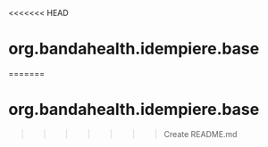 <<<<<<< HEAD
# org.bandahealth.idempiere.base
=======
# org.bandahealth.idempiere.base
>>>>>>> Create README.md
